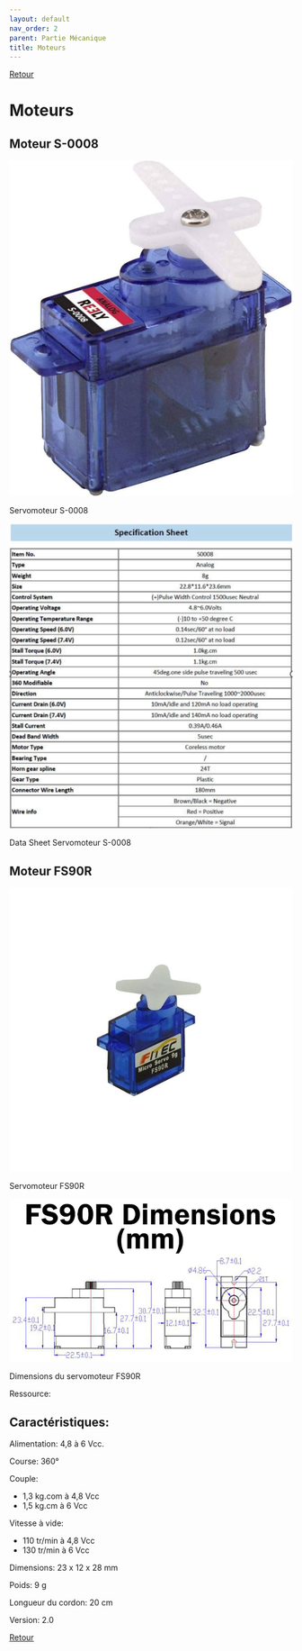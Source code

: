 ```yaml
---
layout: default
nav_order: 2
parent: Partie Mécanique
title: Moteurs
---
```


[Retour](partie_mécanique.md)

# Moteurs

## Moteur S-0008

![](Images/servo_S-0008.jpg)

Servomoteur S-0008

![](Images/Sheet_S-0008.png)

Data Sheet Servomoteur S-0008

## Moteur FS90R

![](Images/moteur_FS90R.jpg)

Servomoteur FS90R

![](Images/dimensions_fs90r.jpg)

Dimensions du servomoteur FS90R

[](https://www.gotronic.fr/art-servomoteur-fs90r-25838.htm )

Ressource: [](https://www.gotronic.fr/pj2-fs90r-2556.pdf)

## Caractéristiques: 

Alimentation: 4,8 à 6 Vcc. 

Course: 360° 

Couple: 
- 1,3 kg.com à 4,8 Vcc 
- 1,5 kg.cm à 6 Vcc 

Vitesse à vide: 
- 110 tr/min à 4,8 Vcc 
- 130 tr/min à 6 Vcc 

Dimensions: 23 x 12 x 28 mm 

Poids: 9 g 

Longueur du cordon: 20 cm 

Version: 2.0 

[Retour](partie_mécanique.md)